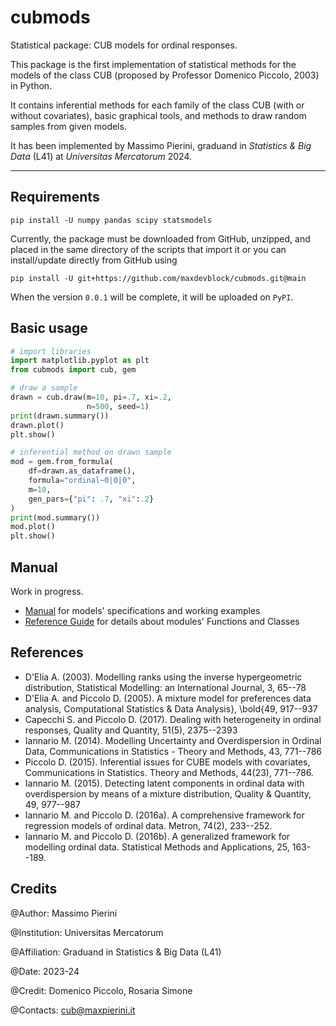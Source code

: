 # cubmods
Statistical package: CUB models for ordinal responses.

This package is the first implementation of statistical methods for the models of the class CUB (proposed by Professor Domenico Piccolo, 2003) in Python.

It contains inferential methods for each family of the class CUB (with or without covariates), basic graphical tools, and methods to draw random samples from given models.

It has been implemented by Massimo Pierini, graduand in _Statistics & Big Data_ (L41) at _Universitas Mercatorum_ 2024.

***

## Requirements

```
pip install -U numpy pandas scipy statsmodels
```

Currently, the package must be downloaded from GitHub, unzipped, and placed in the same directory of the scripts that import it or you can install/update directly from GitHub using

```
pip install -U git+https://github.com/maxdevblock/cubmods.git@main
```

When the version `0.0.1` will be complete, it will be uploaded on `PyPI`.

## Basic usage
```Python
# import libraries
import matplotlib.pyplot as plt
from cubmods import cub, gem

# draw a sample
drawn = cub.draw(m=10, pi=.7, xi=.2,
                 n=500, seed=1)
print(drawn.summary())
drawn.plot()
plt.show()

# inferential method on drawn sample
mod = gem.from_formula(
    df=drawn.as_dataframe(),
    formula="ordinal~0|0|0",
    m=10,
    gen_pars={"pi": .7, "xi":.2}
)
print(mod.summary())
mod.plot()
plt.show()
```

## Manual
Work in progress.

- [Manual](./Manual) for models' specifications and working examples
- [Reference Guide](./Manual/Reference%20Guide) for details about modules' Functions and Classes

## References
  - D'Elia A. (2003). Modelling ranks using the inverse hypergeometric distribution, Statistical Modelling: an International Journal, 3, 65--78
  - D'Elia A. and Piccolo D. (2005). A mixture model for preferences data analysis, Computational Statistics & Data Analysis},  \bold{49, 917--937
  - Capecchi S. and Piccolo D. (2017). Dealing with heterogeneity in ordinal responses, Quality and Quantity, 51(5), 2375--2393
  - Iannario M. (2014). Modelling Uncertainty and Overdispersion in Ordinal Data, Communications in Statistics - Theory and Methods, 43, 771--786
  - Piccolo D. (2015). Inferential issues for CUBE models with covariates, Communications in Statistics. Theory and Methods, 44(23), 771--786.
  - Iannario M. (2015). Detecting latent components in ordinal data with overdispersion by means of a mixture distribution, Quality & Quantity, 49, 977--987
  - Iannario M. and Piccolo D. (2016a). A comprehensive framework for regression models of ordinal data. Metron, 74(2), 233--252.
  - Iannario M. and Piccolo D. (2016b). A generalized framework for modelling ordinal data. Statistical Methods and Applications, 25, 163--189.

## Credits
@Author:      Massimo Pierini

@Institution: Universitas Mercatorum

@Affiliation: Graduand in Statistics & Big Data (L41)

@Date:        2023-24

@Credit:      Domenico Piccolo, Rosaria Simone

@Contacts:    cub@maxpierini.it
